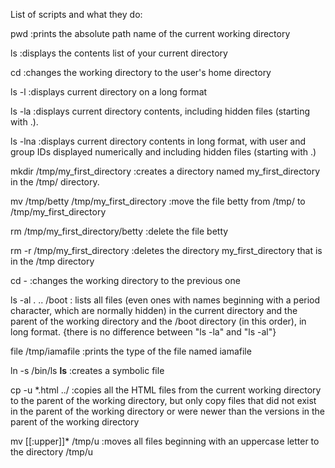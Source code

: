 List of scripts and what they do:

pwd :prints the absolute path name of the current working directory

ls :displays the contents list of your current directory

cd :changes the working directory to the user's home directory

ls -l :displays current directory on a long format

ls -la :displays current directory contents, including hidden files (starting with .).

ls -lna :displays current directory contents in long format, with user and group IDs displayed numerically and including hidden files (starting with .)

mkdir /tmp/my_first_directory :creates a directory named my_first_directory in the /tmp/ directory.

mv /tmp/betty /tmp/my_first_directory :move the file betty from /tmp/ to /tmp/my_first_directory

rm /tmp/my_first_directory/betty :delete the file betty

rm -r /tmp/my_first_directory :deletes the directory my_first_directory that is in the /tmp directory

cd - :changes the working directory to the previous one

ls -al . .. /boot : lists all files (even ones with names beginning with a period character, which are normally hidden) in the current directory and the parent of the working directory and the /boot directory (in this order), in long format. {there is no difference between "ls -la" and "ls -al"}

file /tmp/iamafile :prints the type of the file named iamafile

ln -s /bin/ls __ls__ :creates a symbolic file

cp -u *.html ../ :copies all the HTML files from the current working directory to the parent of the working directory, but only copy files that did not exist in the parent of the working directory or were newer than the versions in the parent of the working directory

mv [[:upper]]* /tmp/u :moves all files beginning with an uppercase letter to the directory /tmp/u
